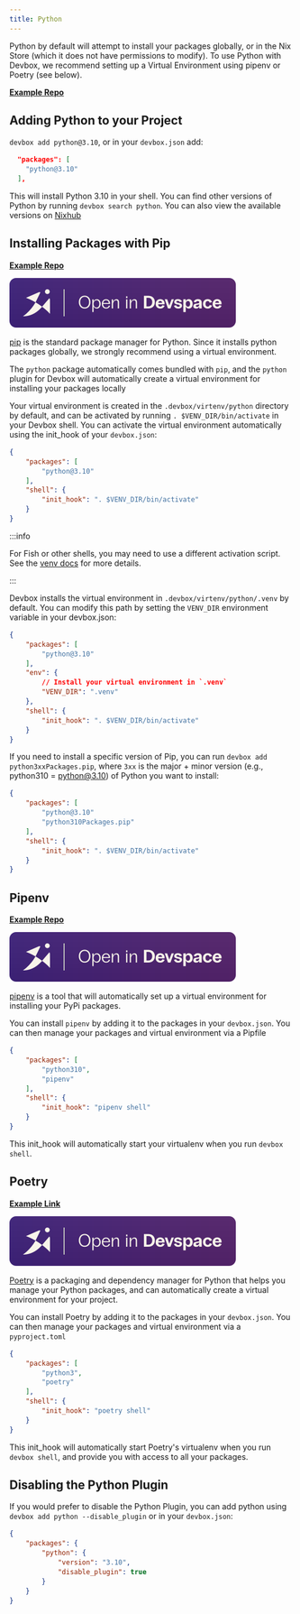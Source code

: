 ```yaml
---
title: Python
---
```


Python by default will attempt to install your packages globally, or in the Nix Store (which it does not have permissions to modify). To use Python with Devbox, we recommend setting up a Virtual Environment using pipenv or Poetry (see below).

[**Example Repo**](https://github.com/jetify-com/devbox/tree/main/examples/development/python)

## Adding Python to your Project

`devbox add python@3.10`, or in your `devbox.json` add:

```json
  "packages": [
    "python@3.10"
  ],
```

This will install Python 3.10 in your shell. You can find other versions of Python by running `devbox search python`. You can also view the available versions on [Nixhub](https://www.nixhub.io/packages/python)

## Installing Packages with Pip

[**Example Repo**](https://github.com/jetify-com/devbox/tree/main/examples/development/python/pip)

[![Open In Devspace](../../../static/img/open-in-devspace.svg)](https://www.jetify.com/devbox/templates/python-pip)

[pip](https://pip.pypa.io/en/stable/) is the standard package manager for Python. Since it installs python packages globally, we strongly recommend using a virtual environment.

The `python` package automatically comes bundled with `pip`, and the `python` plugin for Devbox will automatically create a virtual environment for installing your packages locally

Your virtual environment is created in the `.devbox/virtenv/python` directory by default, and can be activated by running `. $VENV_DIR/bin/activate` in your Devbox shell. You can activate the virtual environment automatically using the init_hook of your `devbox.json`:

```json
{
    "packages": [
        "python@3.10"
    ],
    "shell": {
        "init_hook": ". $VENV_DIR/bin/activate"
    }
}
```

:::info

For Fish or other shells, you may need to use a different activation script. See the [venv docs](https://docs.python.org/3/library/venv.html#how-venvs-work) for more details.

:::

Devbox installs the virtual environment in `.devbox/virtenv/python/.venv` by default. You can modify this path by setting the `VENV_DIR` environment variable in your devbox.json:

```json
{
    "packages": [
        "python@3.10"
    ],
    "env": {
        // Install your virtual environment in `.venv`
        "VENV_DIR": ".venv"
    },
    "shell": {
        "init_hook": ". $VENV_DIR/bin/activate"
    }
}
```

If you need to install a specific version of Pip, you can run `devbox add python3xxPackages.pip`, where `3xx` is the major + minor version (e.g., python310 = python@3.10) of Python you want to install:

```json
{
    "packages": [
        "python@3.10"
        "python310Packages.pip"
    ],
    "shell": {
        "init_hook": ". $VENV_DIR/bin/activate"
    }
}
```

## Pipenv

[**Example Repo**](https://github.com/jetify-com/devbox/tree/main/examples/development/python/pipenv)

[![Open In Devspace](../../../static/img/open-in-devspace.svg)](https://www.jetify.com/devbox/templates/python-pipenv)

[pipenv](https://pipenv.pypa.io/en/latest/) is a tool that will automatically set up a virtual environment for installing your PyPi packages.

You can install `pipenv` by adding it to the packages in your `devbox.json`. You can then manage your packages and virtual environment via a Pipfile

```json
{
    "packages": [
        "python310",
        "pipenv"
    ],
    "shell": {
        "init_hook": "pipenv shell"
    }
}
```

This init_hook will automatically start your virtualenv when you run `devbox shell`.

## Poetry

[**Example Link**](https://github.com/jetify-com/devbox/tree/main/examples/development/python/poetry/poetry-demo)

[![Open In Devspace](../../../static/img/open-in-devspace.svg)](https://www.jetify.com/devbox/templates/python-poetry)

[Poetry](https://python-poetry.org/) is a packaging and dependency manager for Python that helps you manage your Python packages, and can automatically create a virtual environment for your project.

You can install Poetry by adding it to the packages in your `devbox.json`. You can then manage your packages and virtual environment via a `pyproject.toml`

```json
{
    "packages": [
        "python3",
        "poetry"
    ],
    "shell": {
        "init_hook": "poetry shell"
    }
}
```

This init_hook will automatically start Poetry's virtualenv when you run `devbox shell`, and provide you with access to all your packages.

## Disabling the Python Plugin

If you would prefer to disable the Python Plugin, you can add python using `devbox add python --disable_plugin` or in your `devbox.json`:

```json
{
    "packages": {
        "python": {
            "version": "3.10",
            "disable_plugin": true
        }
    }
}
